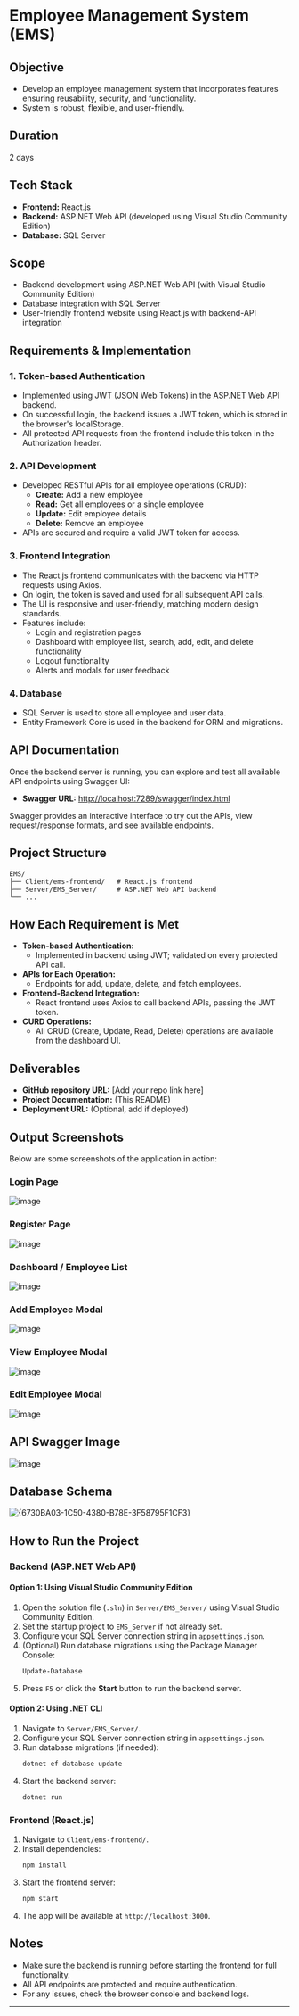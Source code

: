 # Employee Management System (EMS)

## Objective
- Develop an employee management system that incorporates features ensuring reusability, security, and functionality.
- System is robust, flexible, and user-friendly.

## Duration
2 days

## Tech Stack
- **Frontend:** React.js
- **Backend:** ASP.NET Web API (developed using Visual Studio Community Edition)
- **Database:** SQL Server

## Scope
- Backend development using ASP.NET Web API (with Visual Studio Community Edition)
- Database integration with SQL Server
- User-friendly frontend website using React.js with backend-API integration

## Requirements & Implementation

### 1. Token-based Authentication
- Implemented using JWT (JSON Web Tokens) in the ASP.NET Web API backend.
- On successful login, the backend issues a JWT token, which is stored in the browser's localStorage.
- All protected API requests from the frontend include this token in the Authorization header.

### 2. API Development
- Developed RESTful APIs for all employee operations (CRUD):
  - **Create:** Add a new employee
  - **Read:** Get all employees or a single employee
  - **Update:** Edit employee details
  - **Delete:** Remove an employee
- APIs are secured and require a valid JWT token for access.

### 3. Frontend Integration
- The React.js frontend communicates with the backend via HTTP requests using Axios.
- On login, the token is saved and used for all subsequent API calls.
- The UI is responsive and user-friendly, matching modern design standards.
- Features include:
  - Login and registration pages
  - Dashboard with employee list, search, add, edit, and delete functionality
  - Logout functionality
  - Alerts and modals for user feedback

### 4. Database
- SQL Server is used to store all employee and user data.
- Entity Framework Core is used in the backend for ORM and migrations.

## API Documentation
Once the backend server is running, you can explore and test all available API endpoints using Swagger UI:

- **Swagger URL:** [http://localhost:7289/swagger/index.html](http://localhost:7289/swagger/index.html)

Swagger provides an interactive interface to try out the APIs, view request/response formats, and see available endpoints.

## Project Structure
```
EMS/
├── Client/ems-frontend/   # React.js frontend
├── Server/EMS_Server/     # ASP.NET Web API backend
└── ...
```

## How Each Requirement is Met
- **Token-based Authentication:**
  - Implemented in backend using JWT; validated on every protected API call.
- **APIs for Each Operation:**
  - Endpoints for add, update, delete, and fetch employees.
- **Frontend-Backend Integration:**
  - React frontend uses Axios to call backend APIs, passing the JWT token.
- **CURD Operations:**
  - All CRUD (Create, Update, Read, Delete) operations are available from the dashboard UI.

## Deliverables
- **GitHub repository URL:** [Add your repo link here]
- **Project Documentation:** (This README)
- **Deployment URL:** (Optional, add if deployed)

## Output Screenshots
Below are some screenshots of the application in action:

### Login Page
![image](https://github.com/user-attachments/assets/178ed885-4183-4598-b75e-103ace2e3a25)

### Register Page
![image](https://github.com/user-attachments/assets/15383a65-d5df-429f-b0ee-9e7b7628e072)

### Dashboard / Employee List
![image](https://github.com/user-attachments/assets/7c11a43a-8514-4758-98ca-2de6941473a0)

### Add Employee Modal
![image](https://github.com/user-attachments/assets/a8106217-142b-4985-b0b3-c26de6f29132)

### View Employee Modal
![image](https://github.com/user-attachments/assets/3fc1353a-d213-43a6-b2e3-b3ef33e09cb9)

### Edit Employee Modal
![image](https://github.com/user-attachments/assets/47e79aea-4721-4cac-9003-0ad4c60fe40b)


## API Swagger Image
![image](https://github.com/user-attachments/assets/f9c19557-da04-4ea4-a446-d6170f15788a)


## Database Schema
![{6730BA03-1C50-4380-B78E-3F58795F1CF3}](https://github.com/user-attachments/assets/78b9120b-c8ad-4d65-bdb2-6abf0637535e)




## How to Run the Project

### Backend (ASP.NET Web API)
#### Option 1: Using Visual Studio Community Edition
1. Open the solution file (`.sln`) in `Server/EMS_Server/` using Visual Studio Community Edition.
2. Set the startup project to `EMS_Server` if not already set.
3. Configure your SQL Server connection string in `appsettings.json`.
4. (Optional) Run database migrations using the Package Manager Console:
   ```powershell
   Update-Database
   ```
5. Press `F5` or click the **Start** button to run the backend server.

#### Option 2: Using .NET CLI
1. Navigate to `Server/EMS_Server/`.
2. Configure your SQL Server connection string in `appsettings.json`.
3. Run database migrations (if needed):
   ```bash
   dotnet ef database update
   ```
4. Start the backend server:
   ```bash
   dotnet run
   ```

### Frontend (React.js)
1. Navigate to `Client/ems-frontend/`.
2. Install dependencies:
   ```bash
   npm install
   ```
3. Start the frontend server:
   ```bash
   npm start
   ```
4. The app will be available at `http://localhost:3000`.

## Notes
- Make sure the backend is running before starting the frontend for full functionality.
- All API endpoints are protected and require authentication.
- For any issues, check the browser console and backend logs.

---

